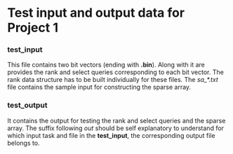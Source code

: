 # Test input and output data for Project 1
### test_input
This file contains two bit vectors (ending with **.bin**). Along with it are provides the rank and select queries corresponding to each bit vector. The rank data structure has to be built individually for these files. The *sa_\*.txt* file contains the sample input for constructing the sparse array.

### test_output
It contains the output for testing the rank and select queries and the sparse array. The suffix following *out* should be self explanatory to understand for which input task and file in the **test_input**, the corresponding output file belongs to.
